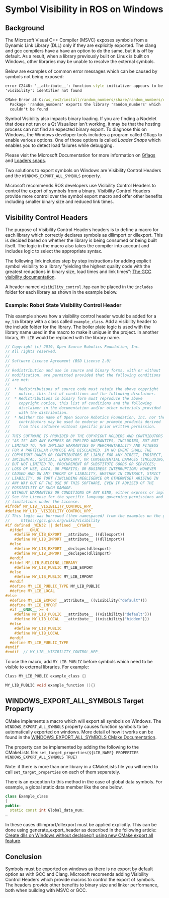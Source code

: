 # Symbol Visibility in ROS on Windows
## Background
The Microsoft Visual C++ Compiler (MSVC) exposes symbols from a Dynamic Link Library (DLL) only if they are explicitly exported. The clang and gcc compilers have a have an option to do the same, but it is off by default. As a result, when a library previously built on Linux is built on Windows, other libraries may be unable to resolve the external symbols.

Below are examples of common error messages which can be caused by symbols not being exposed:

```bat
error C2448: '__attribute__': function-style initializer appears to be a function definition
'visibility': identifier not found
```
```bat
CMake Error at C:/ws_ros2/install/random_numbers/share/random_numbers/cmake/ament_cmake_export_libraries-extras.cmake:48 (message):
  Package 'random_numbers' exports the library 'random_numbers' which
  couldn't be found
```

Symbol Visibility also impacts binary loading. If you are finding a Nodelet that does not run or a Qt Visualizer isn't working, it may be that the hosting process can not find an expected binary export. To diagnose this on Windows, the Windows developer tools includes a program called Gflags to enable various options. One of those options is called *Loader Snaps* which enables you to detect load failures while debugging.

Please visit the Microsoft Documentation for more information on [Gflags](https://docs.microsoft.com/en-us/windows-hardware/drivers/debugger/setting-and-clearing-image-file-flags) and  [Loaders snaps](https://docs.microsoft.com/en-us/windows-hardware/drivers/debugger/show-loader-snaps).

Two solutions to export symbols on Windows are Visibility Control Headers and the `WINDOWS_EXPORT_ALL_SYMBOLS` property.

Microsoft recommends ROS developers use Visibility Control Headers to control the export of symbols from a binary. Visibility Control Headers provide more control over the symbol export macro and offer other benefits including smaller binary size and reduced link times.

## Visibility Control Headers

The purpose of Visibility Control Headers headers is to define a macro for each library which correctly declares symbols as dllimport or dllexport. This is decided based on whether the library is being consumed or being built itself. The logic in the macro also takes the compiler into account and includes logic to select the appropriate syntax.

The following link includes step by step instructions for adding explicit symbol visibility to a library “yielding the highest quality code with the greatest reductions in binary size, load times and link times”: [The GCC visibility documentation](https://gcc.gnu.org/wiki/Visibility).

A header named `visibility_control.hpp` can be placed in the `includes` folder for each library as shown in the example below.

### Example: Robot State Visibility Control Header

This example shows how a visibility control header would be added for a `my_lib` library with a class called `example_class`.
Add a visibility header to the include folder for the library. The boiler plate logic is used with the library name used in the macro to make it unique in the project. In another library, `MY_LIB` would be replaced with the library name.
```c++ 
// Copyright (c) 2019, Open Source Robotics Foundation, Inc.
// All rights reserved.
//
// Software License Agreement (BSD License 2.0)
//
// Redistribution and use in source and binary forms, with or without
// modification, are permitted provided that the following conditions
// are met:
//
//  * Redistributions of source code must retain the above copyright
//    notice, this list of conditions and the following disclaimer.
//  * Redistributions in binary form must reproduce the above
//    copyright notice, this list of conditions and the following
//    disclaimer in the documentation and/or other materials provided
//    with the distribution.
//  * Neither the name of Open Source Robotics Foundation, Inc. nor the names of its
//    contributors may be used to endorse or promote products derived
//    from this software without specific prior written permission.
//
// THIS SOFTWARE IS PROVIDED BY THE COPYRIGHT HOLDERS AND CONTRIBUTORS
// "AS IS" AND ANY EXPRESS OR IMPLIED WARRANTIES, INCLUDING, BUT NOT
// LIMITED TO, THE IMPLIED WARRANTIES OF MERCHANTABILITY AND FITNESS
// FOR A PARTICULAR PURPOSE ARE DISCLAIMED. IN NO EVENT SHALL THE
// COPYRIGHT OWNER OR CONTRIBUTORS BE LIABLE FOR ANY DIRECT, INDIRECT,
// INCIDENTAL, SPECIAL, EXEMPLARY, OR CONSEQUENTIAL DAMAGES (INCLUDING,
// BUT NOT LIMITED TO, PROCUREMENT OF SUBSTITUTE GOODS OR SERVICES;
// LOSS OF USE, DATA, OR PROFITS; OR BUSINESS INTERRUPTION) HOWEVER
// CAUSED AND ON ANY THEORY OF LIABILITY, WHETHER IN CONTRACT, STRICT
// LIABILITY, OR TORT (INCLUDING NEGLIGENCE OR OTHERWISE) ARISING IN
// ANY WAY OUT OF THE USE OF THIS SOFTWARE, EVEN IF ADVISED OF THE
// POSSIBILITY OF SUCH DAMAGE.
// WITHOUT WARRANTIES OR CONDITIONS OF ANY KIND, either express or implied.
// See the License for the specific language governing permissions and
// limitations under the License.
#ifndef MY_LIB__VISIBILITY_CONTROL_HPP_
#define MY_LIB__VISIBILITY_CONTROL_HPP_
// This logic was borrowed (then namespaced) from the examples on the gcc wiki:
//     https://gcc.gnu.org/wiki/Visibility
#if defined _WIN32 || defined __CYGWIN__
  #ifdef __GNUC__
    #define MY_LIB_EXPORT __attribute__ ((dllexport))
    #define MY_LIB_IMPORT __attribute__ ((dllimport))
  #else
    #define MY_LIB_EXPORT __declspec(dllexport)
    #define MY_LIB_IMPORT __declspec(dllimport)
  #endif
  #ifdef MY_LIB_BUILDING_LIBRARY
    #define MY_LIB_PUBLIC MY_LIB_EXPORT
  #else
    #define MY_LIB_PUBLIC MY_LIB_IMPORT
  #endif
  #define MY_LIB_PUBLIC_TYPE MY_LIB_PUBLIC
  #define MY_LIB_LOCAL
#else
  #define MY_LIB_EXPORT __attribute__ ((visibility("default")))
  #define MY_LIB_IMPORT
  #if __GNUC__ >= 4
    #define MY_LIB_PUBLIC __attribute__ ((visibility("default")))
    #define MY_LIB_LOCAL  __attribute__ ((visibility("hidden")))
  #else
    #define MY_LIB_PUBLIC
    #define MY_LIB_LOCAL
  #endif
  #define MY_LIB_PUBLIC_TYPE
#endif
#endif  // MY_LIB__VISIBILITY_CONTROL_HPP_
```
To use the macro, add `MY_LIB_PUBLIC` before symbols which need to be visible to external libraries. For example:
 
```c++
Class MY_LIB_PUBLIC example_class {}
```

```c++
MY_LIB_PUBLIC void example_function (){}
``` 

## WINDOWS_EXPORT_ALL_SYMBOLS Target Property
CMake implements a macro which will export all symbols on Windows. The `WINDOWS_EXPORT_ALL_SYMBOLS` property causes function symbols to be automatically exported on windows. More detail of how it works can be found in the [WINDOWS_EXPORT_ALL_SYMBOLS CMake Documentation](https://cmake.org/cmake/help/latest/prop_tgt/WINDOWS_EXPORT_ALL_SYMBOLS.html).

The property can be implemented by adding the following to the CMakeLists file:
`set_target_properties(${LIB_NAME} PROPERTIES WINDOWS_EXPORT_ALL_SYMBOLS TRUE)`

Note: if there is more than one library in a CMakeLists file you will need to call `set_target_properties` on each of them separately.

There is an exception to this method in the case of global data symbols. For example, a global static data member like the one below.

```c++
class Example_class
{
public:
  static const int Global_data_num;
…
```

In these cases dllimprort/dllexport must be applied explicitly. This can be done using generate_export_header as described in the following article:
[Create dlls on Windows without declspec() using new CMake export all feature](https://blog.kitware.com/create-dlls-on-windows-without-declspec-using-new-cmake-export-all-feature/).

## Conclusion

Symbols must be exported on windows as there is no export by default option as with GCC and Clang. Microsoft recomends adding Visibility Control Headers which provide macros to control the export of symbols. The headers provide other benefits to binary size and linker performance, both when building with MSVC or GCC. 